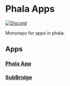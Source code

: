 # Phala Apps

[![Discord](https://img.shields.io/discord/697726436211163147?color=%235865F2&label=discord&style=for-the-badge)](https://discord.gg/phala-network)

Monorepo for apps in phala.

## Apps

### [Phala App](/apps/app)

### [SubBridge](/apps/subbridge)
